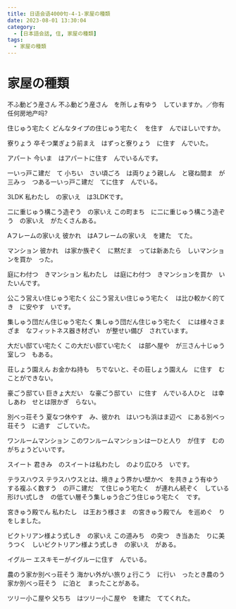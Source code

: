 ```yaml
---
title: 日语会语4000句-4-1-家屋の種類
date: 2023-08-01 13:30:04
category:
  - [日本語会話, 住, 家屋の種類]
tags:
  - 家屋の種類 
---
```


# 家屋の種類

不ふ動どう産さん
不ふ動どう産さん　を所しょ有ゆう　していますか。／你有任何房地产吗?

住じゅう宅たく
どんなタイプの住じゅう宅たく　を住す　んでほしいですか。

寮りょう
卒そつ業ぎょう前まえ　はずっと寮りょう　に住す　んでいた。

アパート
今いま　はアパートに住す　んでいるんです。

一いっ戸こ建だ　て
小ちい　さい頃ごろ　は両りょう親しん　と寝ね間ま　が三みっ　つある一いっ戸こ建だ　てに住す　んでいる。

3LDK
私わたし　の家いえ　は3LDKです。

二に重じゅう構こう造ぞう　の家いえ
この町まち　に二に重じゅう構こう造ぞう　の家いえ　がたくさんある。

Aフレームの家いえ
彼かれ　はAフレームの家いえ　を建た　てた。

マンション
彼かれ　は家か族ぞく　に黙だま　っては新あたら　しいマンションを買か　った。

庭にわ付つ　きマンション
私わたし　は庭にわ付つ　きマンションを買か　いたいんです。

公こう営えい住じゅう宅たく
公こう営えい住じゅう宅たく　は比ひ較かく的てき　に安やす　いです。

集しゅう団だん住じゅう宅たく
集しゅう団だん住じゅう宅たく　には様々さまざま　なフィットネス器き材ざい　が整せい備び　されています。

大だい邸てい宅たく
この大だい邸てい宅たく　は部へ屋や　が三さん十じゅう室しつ　もある。

荘しょう園えん
お金かね持も　ちでないと、その荘しょう園えん　に住す　むことができない。

豪ごう邸てい
巨きょ大だい　な豪ごう邸てい　に住す　んでいる人ひと　は幸しあわ　せとは限かぎ　らない。

別べっ荘そう
夏なつ休やす　み、彼かれ　はいつも浜はま辺べ　にある別べっ荘そう　に過す　ごしていた。

ワンルームマンション
このワンルームマンションは一ひと人り　が住す　むのがちょうどいいです。

スイート
君きみ　のスイートは私わたし　のより広ひろ　いです。

テラスハウス
テラスハウスとは、境きょう界かい壁かべ　を共きょう有ゆう　する複ふく数すう　の戸こ建だ　て住じゅう宅たく　が連れん続ぞく　している形けい式しき　の低てい層そう集しゅう合ごう住じゅう宅たく　です。

宮きゅう殿でん
私わたし　は王おう様さま　の宮きゅう殿でん　を巡めぐ　りをしました。

ビクトリアン様よう式しき　の家いえ
この道みち　の突つ　き当あた　りに美うつく　しいビクトリアン様よう式しき　の家いえ　がある。

イグルー
エスキモーがイグルーに住す　んでいる。

農のう家か別べっ荘そう
海かい外がい旅りょ行こう　に行い　ったとき農のう家か別べっ荘そう　に泊と　まったことがある。

ツリー小こ屋や
父ちち　はツリー小こ屋や　を建た　ててくれた。

